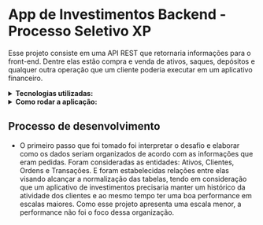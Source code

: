 # App de Investimentos Backend - Processo Seletivo XP

Esse projeto consiste em uma API REST que retornaria informações para o front-end. Dentre elas estão compra e venda de ativos, saques, depósitos
e qualquer outra operação que um cliente poderia executar em um aplicativo financeiro.

<details>
  <summary><strong>Tecnologias utilizadas:</strong></summary><br />
  <ul> 
    <li>Typescript</li>
    <li>Sequelize</li>
    <li>Express</li>
    <li>Docker</li>
    <li>Bcrypt</li>
    <li>Json Web Token</li>
    <li>Mocha</li>
    <li>Chai</li>
  </ul>
</details>

<details>
  <summary><strong>Como rodar a aplicação:</strong></summary><br />
 Como a aplicação utiliza um banco de dados local será necessário rodar um container Docker com uma imagem MySQL para conseguir realizar as requisições.
 <br>
 - Primeiro rode <code>npm install</code> para instalar as dependências
 <br>
 - Seguido de  <code>docker-compose up</code> para rodar o MySQL na porta 3306 e <code>npm run db:reset</code> para criar o banco de dados.
 <br>
 - E por útilmo  <code>npm start</code> para rodar a aplicação.
 <hr>
 A API rodará na porta 3000 por padrão mas pode ser definida no .env como PORT.
 Caso já tenha MySQL localmente na máquina, poderá utilizá-lo criando um .env passando os valores 
 para as seguintes variáveis: DB_USERNAME, DB_PASSWORD,  DB_HOST, DB_PORT.
 <hr>
 ⚠️Lembre-se de deixar as portas 3000 e 3306 vagas caso optar por não criar um arquivo .env⚠️
 
</details>

## Processo de desenvolvimento
- O primeiro passo que foi tomado foi interpretar o desafio e elaborar como os dados seriam organizados de acordo com as informações que eram pedidas. 
Foram consideradas as entidades: Ativos, Clientes, Ordens e Transações. E foram estabelecidas relações entre elas visando alcançar a normalização
das tabelas, tendo em consideração que um aplicativo de investimentos precisaria manter um histórico da atividade dos clientes e ao mesmo tempo ter uma
boa performance em escalas maiores. Como esse projeto apresenta uma escala menor, a performance não foi o foco dessa organização.






